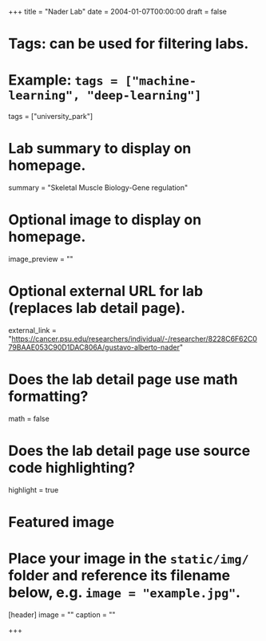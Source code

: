 +++
title = "Nader Lab"
date = 2004-01-07T00:00:00
draft = false

# Tags: can be used for filtering labs.
# Example: `tags = ["machine-learning", "deep-learning"]`
tags = ["university_park"]

# Lab summary to display on homepage.
summary = "Skeletal Muscle Biology-Gene regulation"

# Optional image to display on homepage.
image_preview = ""

# Optional external URL for lab (replaces lab detail page).
external_link = "https://cancer.psu.edu/researchers/individual/-/researcher/8228C6F62C079BAAE053C90D1DAC806A/gustavo-alberto-nader"

# Does the lab detail page use math formatting?
math = false

# Does the lab detail page use source code highlighting?
highlight = true

# Featured image
# Place your image in the `static/img/` folder and reference its filename below, e.g. `image = "example.jpg"`.
[header]
image = ""
caption = ""

+++
